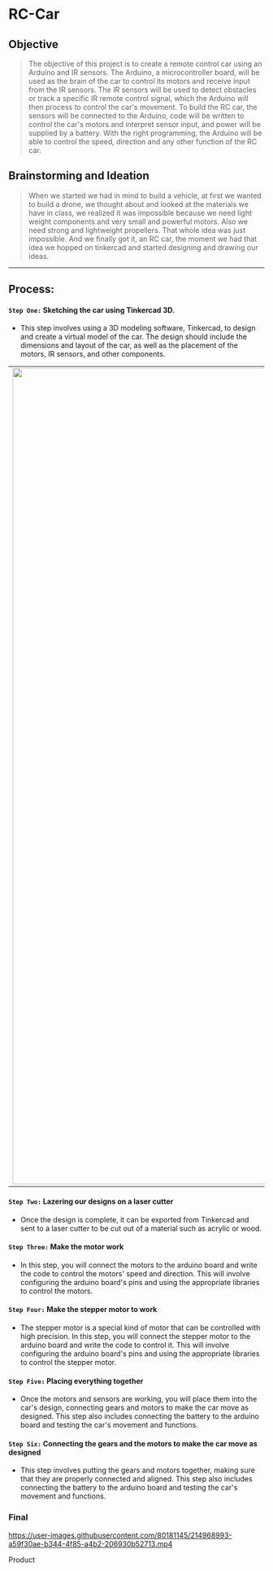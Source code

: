 # RC-Car

 ## Objective

> The objective of this project is to create a remote control car using an Arduino and IR sensors. The Arduino, a microcontroller board, will be used as the brain of the car to control its motors and receive input from the IR sensors. The IR sensors will be used to detect obstacles or track a specific IR remote control signal, which the Arduino will then process to control the car's movement. To build the RC car, the sensors will be connected to the Arduino, code will be written to control the car's motors and interpret sensor input, and power will be supplied by a battery. With the right programming, the Arduino will be able to control the speed, direction and any other function of the RC car.

## Brainstorming and Ideation
> When we started we had in mind to build a vehicle, at first we wanted to build a drone, we thought about and looked at the materials we have in class, we realized it was impossible because we need light weight components and very small and powerful motors. Also we need strong and lightweight propellers. That whole idea was just impossible. And we finally got it, an RC car, the moment we had that idea we hopped on tinkercad and started designing and drawing our ideas. 
 ***

 ## Process:

#### `Step One:` Sketching the car using Tinkercad 3D.

* This step involves using a 3D modeling software, Tinkercad, to design and create a virtual model of the car. The design should include the dimensions and layout of the car, as well as the placement of the motors, IR sensors, and other components.


| | | |
|:-------------------------:|:-------------------------:|:-------------------------:|
|<img width="1604" alt="Screenshot_20230126_051636" src="https://user-images.githubusercontent.com/80181145/214965704-fb628e94-8ea6-4c09-b418-290c1cf3af63.png">|<img width="1604" alt="Screenshot_20230126_052828" src="https://user-images.githubusercontent.com/80181145/214965706-e3c88f4b-25ce-47a4-b269-d93265d96466.png">|<img width="1604" alt="Screenshot_20230126_052508" src="https://user-images.githubusercontent.com/80181145/214965707-6ae47b53-f623-4fd3-8800-4463230f0133.png">

#### `Step Two:` Lazering our designs on a laser cutter

* Once the design is complete, it can be exported from Tinkercad and sent to a laser cutter to be cut out of a material such as acrylic or wood.

#### `Step Three:` Make the motor work

* In this step, you will connect the motors to the arduino board and write the code to control the motors' speed and direction. This will involve configuring the arduino board's pins and using the appropriate libraries to control the motors.

#### `Step Four:` Make the stepper motor to work

* The stepper motor is a special kind of motor that can be controlled with high precision. In this step, you will connect the stepper motor to the arduino board and write the code to control it. This will involve configuring the arduino board's pins and using the appropriate libraries to control the stepper motor.

#### `Step Five:` Placing everything together

* Once the motors and sensors are working, you will place them into the car's design, connecting gears and motors to make the car move as designed. This step also includes connecting the battery to the arduino board and testing the car's movement and functions.

#### `Step Six:` Connecting the gears and the motors to make the car move as designed

* This step involves putting the gears and motors together, making sure that they are properly connected and aligned. This step also includes connecting the battery to the arduino board and testing the car's movement and functions.
### Final 

https://user-images.githubusercontent.com/80181145/214968993-a59f30ae-b344-4f85-a4b2-206930b52713.mp4

Product



